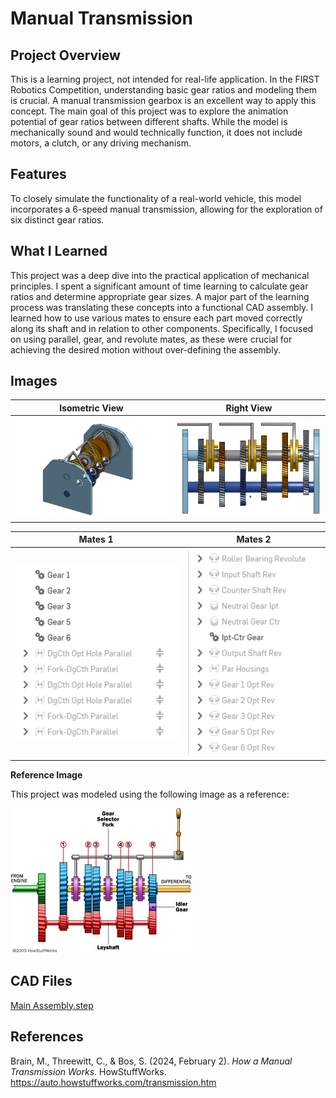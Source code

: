 # Manual Transmission

## Project Overview

This is a learning project, not intended for real-life application. In the FIRST Robotics Competition, understanding basic gear ratios and modeling them is crucial. A manual transmission gearbox is an excellent way to apply this concept. The main goal of this project was to explore the animation potential of gear ratios between different shafts. While the model is mechanically sound and would technically function, it does not include motors, a clutch, or any driving mechanism.

## Features

To closely simulate the functionality of a real-world vehicle, this model incorporates a 6-speed manual transmission, allowing for the exploration of six distinct gear ratios.

## What I Learned

This project was a deep dive into the practical application of mechanical principles. I spent a significant amount of time learning to calculate gear ratios and determine appropriate gear sizes. A major part of the learning process was translating these concepts into a functional CAD assembly. I learned how to use various mates to ensure each part moved correctly along its shaft and in relation to other components. Specifically, I focused on using parallel, gear, and revolute mates, as these were crucial for achieving the desired motion without over-defining the assembly.

## Images

| Isometric View | Right View |
| :---: | :---: |
| ![Isometric View](Images/iso.png) | ![Right View](Images/right.png) |

| Mates 1 | Mates 2 |
| :---: | :---: |
| ![Mates 1](Images/mates1.png) | ![Mates 2](Images/mates2.png) |

**Reference Image**

This project was modeled using the following image as a reference:

![Reference Image](Images/Reference%20(autohowstuffworks).webp)

## CAD Files

[Main Assembly.step](CAD/Main%20Assembly.step)

## References

Brain, M., Threewitt, C., & Bos, S. (2024, February 2). *How a Manual Transmission Works*. HowStuffWorks. https://auto.howstuffworks.com/transmission.htm